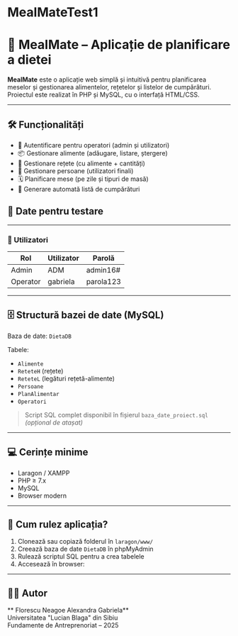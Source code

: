 # MealMateTest1
 
# 🥗 MealMate – Aplicație de planificare a dietei

**MealMate** este o aplicație web simplă și intuitivă pentru planificarea meselor și gestionarea alimentelor, rețetelor și listelor de cumpărături. Proiectul este realizat în PHP și MySQL, cu o interfață HTML/CSS.

---

## 🛠️ Funcționalități

- 🔐 Autentificare pentru operatori (admin și utilizatori)
- 📦 Gestionare alimente (adăugare, listare, ștergere)
- 📖 Gestionare rețete (cu alimente + cantități)
- 👤 Gestionare persoane (utilizatori finali)
- 🗓️ Planificare mese (pe zile și tipuri de masă)
- 🛒 Generare automată listă de cumpărături
## 🧪 Date pentru testare

---

### 👤 Utilizatori

| Rol        | Utilizator | Parolă      |
|------------|------------|-------------|
| Admin      | ADM        | admin16#     |
| Operator   | gabriela   | parola123    |

---

## 🗄️ Structură bazei de date (MySQL)

Baza de date: `DietaDB`

Tabele:
- `Alimente`
- `ReteteH` (rețete)
- `ReteteL` (legături rețetă-alimente)
- `Persoane`
- `PlanAlimentar`
- `Operatori`

> Script SQL complet disponibil în fișierul `baza_date_proiect.sql` *(opțional de atașat)*

---

## 💻 Cerințe minime

- Laragon / XAMPP
- PHP ≥ 7.x
- MySQL
- Browser modern

---

## 🚀 Cum rulez aplicația?

1. Clonează sau copiază folderul în `laragon/www/`
2. Creează baza de date `DietaDB` în phpMyAdmin
3. Rulează scriptul SQL pentru a crea tabelele
4. Accesează în browser:

---

## 👩‍💻 Autor

** Florescu Neagoe Alexandra Gabriela**  
Universitatea "Lucian Blaga" din Sibiu  
Fundamente de Antreprenoriat – 2025  
